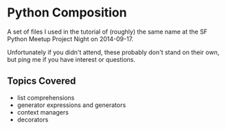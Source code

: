 # Python Composition

A set of files I used in the tutorial of (roughly) the same name at the
SF Python Meetup Project Night on 2014-09-17.

Unfortunately if you didn't attend, these probably don't stand on their own, but
ping me if you have interest or questions.

## Topics Covered

* list comprehensions
* generator expressions and generators
* context managers
* decorators

